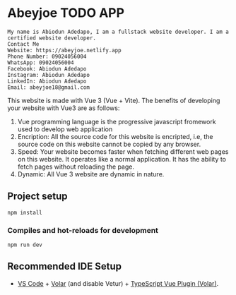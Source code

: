 # Abeyjoe TODO APP

    My name is Abiodun Adedapo, I am a fullstack website developer. I am a certified website developer. 
    Contact Me 
    Website: https://abeyjoe.netlify.app 
    Phone Number: 09024056004 
    WhatsApp: 09024056004 
    Facebook: Abiodun Adedapo 
    Instagram: Abiodun Adedapo 
    LinkedIn: Abiodun Adedapo 
    Email: abeyjoe18@gmail.com 

  This website is made with Vue 3 (Vue + Vite). The benefits of developing your website with Vue3 are as follows:
1.  Vue programming language is the progressive javascript fromework used to develop web application
2.  Encription: All the source code for this website is encripted, i.e, the source code on this website cannot be copied by any browser.
3.  Speed: Your website becomes faster when fetching different web pages on this website. It operates like a normal application. It has the ability to fetch pages without reloading the page.
4.  Dynamic: All Vue 3 website are dynamic in nature.


## Project setup
```
npm install
```

### Compiles and hot-reloads for development
```
npm run dev
```

## Recommended IDE Setup

- [VS Code](https://code.visualstudio.com/) + [Volar](https://marketplace.visualstudio.com/items?itemName=Vue.volar) (and disable Vetur) + [TypeScript Vue Plugin (Volar)](https://marketplace.visualstudio.com/items?itemName=Vue.vscode-typescript-vue-plugin).
